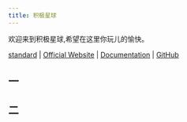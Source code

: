 ```yaml
---
title: 积极星球
---
```

欢迎来到积极星球,希望在这里你玩儿的愉快。

[standard](https://mmdjiji.github.io/hexo-template) | [Official Website](https://hexo.io) | [Documentation](https://hexo.io/docs/) | [GitHub](https://github.com/mmdjiji/hexo-template)

## 一

## 二


